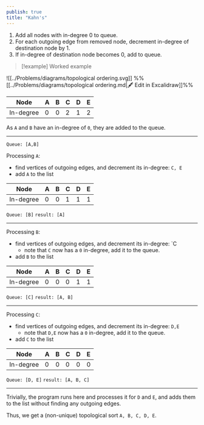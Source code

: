 ```yaml
---
publish: true
title: "Kahn's"
---
```

1. Add all nodes with in-degree $0$ to queue.
2. For each outgoing edge from removed node, decrement in-degree of destination node by $1$.
3. If in-degree of destination node becomes $0$, add to queue.

> [!example] Worked example

![[../Problems/diagrams/topological ordering.svg]]
%%[[../Problems/diagrams/topological ordering.md|🖋 Edit in Excalidraw]]%%


| Node      | A   | B   | C   | D   | E   |
| --------- | --- | --- | --- | --- | --- |
| In-degree | 0   | 0   | 2   | 1   | 2   |

As `A` and `B` have an in-degree of `0`, they are added to the queue.

---
`Queue: [A,B]`

Processing `A`:
- find vertices of outgoing edges, and decrement its in-degree: `C, E`
- add `A` to the list

| Node      | A   | B   | C   | D   | E   |
| --------- | --- | --- | --- | --- | --- |
| In-degree | 0   | 0   | 1   | 1   | 1   |
`Queue: [B]`
`result: [A]`

---

Processing `B`:
- find vertices of outgoing edges, and decrement its in-degree: `C
	- note that `C` now has a `0` in-degree, add it to the queue.
- add `B` to the list

| Node      | A   | B   | C   | D   | E   |
| --------- | --- | --- | --- | --- | --- |
| In-degree | 0   | 0   | 0   | 1   | 1   |
`Queue: [C]`
`result: [A, B]`

---

Processing `C`:
- find vertices of outgoing edges, and decrement its in-degree: `D,E`
	- note that `D,E` now has a `0` in-degree, add it to the queue.
- add `C` to the list


| Node      | A   | B   | C   | D   | E   |
| --------- | --- | --- | --- | --- | --- |
| In-degree | 0   | 0   | 0   | 0   | 0   |
`Queue: [D, E]`
`result: [A, B, C]`

---

Trivially, the program runs here and processes it for `D` and `E`, and adds them to the list without finding any outgoing edges.

Thus, we get a (non-unique) topological sort `A, B, C, D, E`.